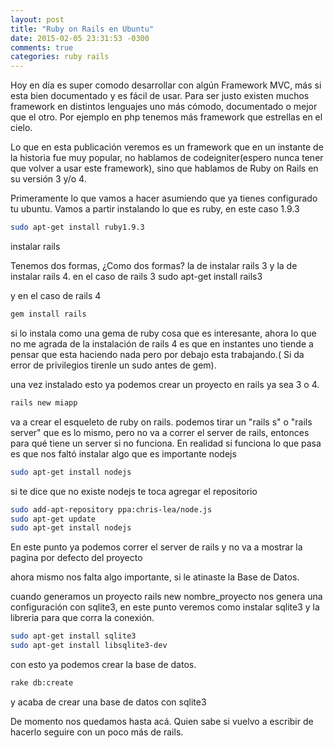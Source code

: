 ```yaml
---
layout: post
title: "Ruby on Rails en Ubuntu"
date: 2015-02-05 23:31:53 -0300
comments: true
categories: ruby rails
---
```

Hoy en día es super comodo desarrollar con algún Framework MVC, más si esta bien documentado y es fácil de usar.
Para ser justo existen muchos framework en distintos lenguajes uno más cómodo, documentado o mejor que el otro. Por ejemplo en php tenemos más framework que estrellas en el cielo.

Lo que en esta publicación veremos es un framework que en un instante de la historia fue muy popular, no hablamos de codeigniter(espero nunca tener que volver a usar este framework), sino que hablamos de Ruby on Rails en su versión 3 y/o 4.

Primeramente lo que vamos a hacer asumiendo que ya tienes configurado tu ubuntu.
Vamos a partir instalando lo que es ruby, en este caso 1.9.3

```bash
sudo apt-get install ruby1.9.3
```

instalar rails

Tenemos dos formas, ¿Como dos formas?
la de instalar rails 3 y la de instalar rails 4.
en el caso de rails 3
sudo apt-get install rails3

y en el caso de rails 4

```bash
gem install rails 
```
si lo instala como una gema de ruby cosa que es interesante, ahora lo que no me agrada de la instalación de rails 4 es que en instantes uno tiende a pensar  que esta haciendo nada pero por debajo esta trabajando.( Si da error de privilegios tirenle un sudo antes de gem).

una vez instalado esto ya podemos crear un proyecto en rails ya sea 3 o 4.

```bash
rails new miapp
```
va a crear el esqueleto de ruby on rails. podemos tirar un "rails s" o "rails server" que es lo mismo, pero no va a correr el server de rails, entonces para qué tiene un server si no funciona. En realidad si funciona lo que pasa es que nos faltó instalar algo que es importante nodejs

```bash
sudo apt-get install nodejs
```
si te dice que no existe nodejs te toca agregar el repositorio
```bash
sudo add-apt-repository ppa:chris-lea/node.js
sudo apt-get update
sudo apt-get install nodejs
```
En este punto ya podemos correr el server de rails y no va a mostrar la pagina por defecto del proyecto

ahora mismo nos falta algo importante, si le atinaste la Base de Datos.

cuando generamos un proyecto rails new nombre_proyecto nos genera una configuración con sqlite3, en este punto veremos como instalar sqlite3 y la libreria para que corra la conexión.
```bash
sudo apt-get install sqlite3
sudo apt-get install libsqlite3-dev 
```
con esto ya podemos crear la base de datos.
```bash
rake db:create
```
y acaba de crear una base de datos con sqlite3

De momento nos quedamos hasta acá. Quien sabe si vuelvo a escribir de hacerlo seguire con un poco más de rails.





